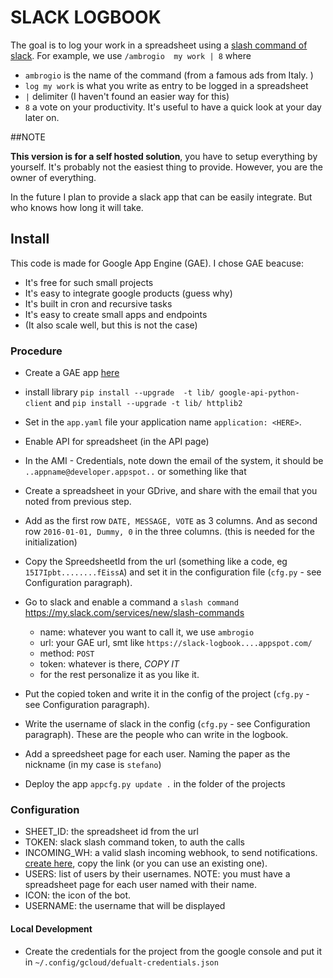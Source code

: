 # SLACK LOGBOOK
The goal is to log your work in a spreadsheet using a [slash command of slack](https://api.slack.com/slash-commands). For example, we use `/ambrogio  my work | 8` where

- `ambrogio` is the name of the command (from a famous ads from Italy. )
- `log my work` is what you write as entry to be logged in a spreadsheet
- `|` delimiter (I haven't found an easier way for this)
- `8` a vote on your productivity. It's useful to have a quick look at your day later on.

##NOTE

**This version is for a self hosted solution**, you have to setup everything by yourself. It's probably not the easiest thing to provide. However, you are the owner of everything.

In the future I plan to provide a slack app that can be easily integrate. But who knows how long it will take.

## Install
This code is made for Google App Engine (GAE). I chose GAE beacuse:

- It's free for such small projects
- It's easy to integrate google products (guess why)
- It's built in cron and recursive tasks
- It's easy to create small apps and endpoints
- (It also scale well, but this is not the case)

### Procedure

- Create a GAE app [here](https://console.cloud.google.com/appengine)
- install library `pip install --upgrade  -t lib/ google-api-python-client` and `pip install --upgrade -t lib/ httplib2`
- Set in the `app.yaml` file your application name `application: <HERE>`.
- Enable API for spreadsheet (in the API page)
- In the AMI - Credentials, note down the email of the system, it should be `..appname@developer.appspot..` or something like that
- Create a spreadsheet in your GDrive, and share with the email that you noted from previous step.
- Add as the first row `DATE, MESSAGE, VOTE` as 3 columns. And as second row `2016-01-01, Dummy, 0` in the three columns. (this is needed for the initialization)
- Copy the SpreedsheetId from the url (something like a code, eg `15I7Ipbt........fEissA`) and set it in the configuration file (`cfg.py` - see Configuration paragraph).
- Go to slack and enable a command a `slash command` https://my.slack.com/services/new/slash-commands

    - name: whatever you want to call it, we use `ambrogio`
    - url: your GAE url, smt like `https://slack-logbook....appspot.com/`
    - method: `POST`
    - token: whatever is there, *COPY IT*
    - for the rest personalize it as you like it.

- Put the copied token and write it in the config of the project (`cfg.py` - see Configuration paragraph).
- Write the username of slack in the config (`cfg.py` - see Configuration paragraph). These are the people who can write in the logbook.
- Add a spreedsheet page for each user. Naming the paper as the nickname (in my case is `stefano`)
- Deploy the app `appcfg.py update .` in the folder of the projects

### Configuration

 - SHEET_ID: the spreadsheet id from the url
 - TOKEN: slack slash command token, to auth the calls
 - INCOMING_WH: a valid slash incoming webhook, to send notifications. [create here](https://my.slack.com/services/new/incoming-webhook/), copy the link (or you can use an existing one).
 - USERS: list of users by their usernames. NOTE: you must have a spreadsheet page for each user named with their name.
 - ICON: the icon of the bot.
 - USERNAME: the username that will be displayed

#### Local Development

- Create the credentials for the project from the google console and put it in `~/.config/gcloud/defualt-credentials.json`
